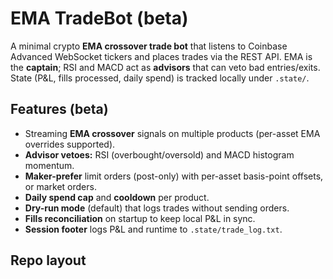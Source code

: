 # EMA TradeBot (beta)

A minimal crypto **EMA crossover trade bot** that listens to Coinbase Advanced WebSocket tickers and places trades via the REST API. EMA is the **captain**; RSI and MACD act as **advisors** that can veto bad entries/exits. State (P&L, fills processed, daily spend) is tracked locally under `.state/`.

## Features (beta)
- Streaming **EMA crossover** signals on multiple products (per-asset EMA overrides supported).
- **Advisor vetoes:** RSI (overbought/oversold) and MACD histogram momentum.
- **Maker-prefer** limit orders (post-only) with per-asset basis-point offsets, or market orders.
- **Daily spend cap** and **cooldown** per product.
- **Dry-run mode** (default) that logs trades without sending orders.
- **Fills reconciliation** on startup to keep local P&L in sync.
- **Session footer** logs P&L and runtime to `.state/trade_log.txt`.

## Repo layout
